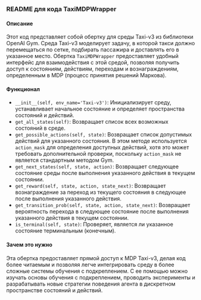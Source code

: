 ### README для кода TaxiMDPWrapper

#### Описание

Этот код представляет собой обертку для среды Taxi-v3 из библиотеки OpenAI Gym.  Среда Taxi-v3 моделирует задачу, в которой такси должно перемещаться по сетке, подбирать пассажира и доставлять его в указанное место. Обертка `TaxiMDPWrapper` предоставляет удобный интерфейс для взаимодействия с этой средой, позволяя получить доступ к состояниям, действиям, переходам и вознаграждениям, определенным в MDP (процесс принятия решений Маркова).

#### Функционал

- `__init__(self, env_name='Taxi-v3')`: Инициализирует среду, устанавливает начальное состояние и определяет пространства состояний и действий.
- `get_all_states(self)`: Возвращает список всех возможных состояний в среде.
- `get_possible_actions(self, state)`: Возвращает список допустимых действий для указанного состояния. В этом методе используется `action_mask` для определения доступных действий, хотя это может требовать дополнительной проверки, поскольку `action_mask` не является стандартным методом Gym.
- `get_next_states(self, state, action)`: Возвращает следующее состояние среды после выполнения указанного действия в текущем состоянии.
- `get_reward(self, state, action, state_next)`: Возвращает вознаграждение за переход из текущего состояния в следующее после выполнения указанного действия.
- `get_transition_prob(self, state, action, state_next)`: Возвращает вероятность перехода в следующее состояние после выполнения указанного действия в текущем состоянии.
- `is_terminal(self, state)`: Проверяет, является ли указанное состояние терминальным (конечным).

#### Зачем это нужно

Эта обертка предоставляет прямой доступ к MDP Taxi-v3, делая код более читаемым и позволяя легче интегрировать среду в более сложные системы обучения с подкреплением. С ее помощью можно изучать основы обучения с подкреплением, проводить эксперименты и разрабатывать новые стратегии поведения агента в дискретном пространстве состояний и действий.